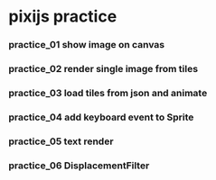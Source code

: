 # pixijs practice

### practice_01 show image on canvas
### practice_02 render single image from tiles
### practice_03 load tiles from json and animate
### practice_04 add keyboard event to Sprite
### practice_05 text render
### practice_06 DisplacementFilter